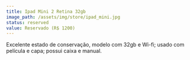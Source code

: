 ```yaml
---
title: Ipad Mini 2 Retina 32gb
image_path: /assets/img/store/ipad_mini.jpg
status: reserved
value: Reservado (R$ 1200)
---
```

Excelente estado de conservação, modelo com 32gb e Wi-fi; usado com película e capa; possui caixa e manual.
